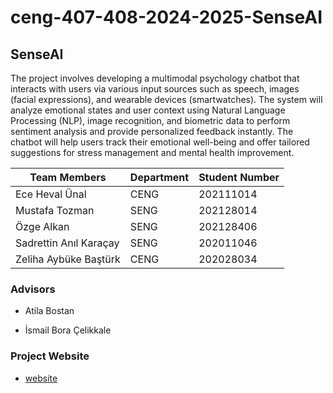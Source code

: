 # ceng-407-408-2024-2025-SenseAI
## SenseAI
The project involves developing a multimodal psychology chatbot that interacts with users via various input sources such as speech, images (facial expressions), and wearable devices (smartwatches). The system will analyze emotional states and user context using Natural Language Processing (NLP), image recognition, and biometric data to perform sentiment analysis and provide personalized feedback instantly. The chatbot will help users track their emotional well-being and offer tailored suggestions for stress management and mental health improvement.


| Team Members            | Department    | Student Number  |
| ----------------------- | ------------- | --------------- |
| Ece Heval Ünal          | CENG          | 202111014       |
| Mustafa Tozman          | SENG          | 202128014       |
| Özge Alkan              | SENG          | 202128406       |
| Sadrettin Anıl Karaçay  | SENG          | 202011046       |
| Zeliha Aybüke Baştürk   | CENG          | 202028034       |


### Advisors
- Atila Bostan
* İsmail Bora Çelikkale

### Project Website
* [website](https://unaleceheval.wixsite.com/senseai)


